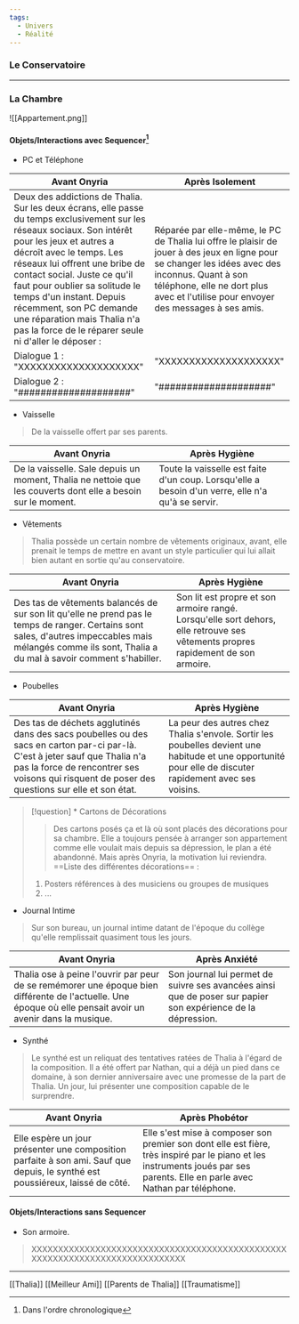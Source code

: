 ```yaml
---
tags:
  - Univers
  - Réalité
---
```

### Le Conservatoire

---
### La Chambre

![[Appartement.png]]
#### Objets/Interactions avec Sequencer[^2]

- PC et Téléphone

| Avant Onyria                                                                                                                                                                                                                                                                                                                                                                                                                  | Après Isolement                                                                                                                                                                                                                        |
| ----------------------------------------------------------------------------------------------------------------------------------------------------------------------------------------------------------------------------------------------------------------------------------------------------------------------------------------------------------------------------------------------------------------------------- | -------------------------------------------------------------------------------------------------------------------------------------------------------------------------------------------------------------------------------------- |
| Deux des addictions de Thalia. Sur les deux écrans, elle passe du temps exclusivement sur les réseaux sociaux. Son intérêt pour les jeux et autres a décroît avec le temps. Les réseaux lui offrent une bribe de contact social. Juste ce qu'il faut pour oublier sa solitude le temps d'un instant. Depuis récemment, son PC demande une réparation mais Thalia n'a pas la force de le réparer seule ni d'aller le déposer : | Réparée par elle-même, le PC de Thalia lui offre le plaisir de jouer à des jeux en ligne pour se changer les idées avec des inconnus. Quant à son téléphone, elle ne dort plus avec et l'utilise pour envoyer des messages à ses amis. |
| Dialogue 1 : "XXXXXXXXXXXXXXXXXXXX"                                                                                                                                                                                                                                                                                                                                                                                           | "XXXXXXXXXXXXXXXXXXXX"                                                                                                                                                                                                                 |
| Dialogue 2 : "####################"                                                                                                                                                                                                                                                                                                                                                                                           | "####################"                                                                                                                                                                                                                 |

- Vaisselle

> De la vaisselle offert par ses parents.

| Avant Onyria                                                                                                 | Après Hygiène                                                                                          |
| ------------------------------------------------------------------------------------------------------------ | ------------------------------------------------------------------------------------------------------ |
| De la vaisselle. Sale depuis un moment, Thalia ne nettoie que les couverts dont elle a besoin sur le moment. | Toute la vaisselle est faite d'un coup. Lorsqu'elle a besoin d'un verre, elle n'a qu'à se servir. <br> |

- Vêtements

> Thalia possède un certain nombre de vêtements originaux, avant, elle prenait le temps de mettre en avant un style particulier qui lui allait bien autant en sortie qu'au conservatoire. 

| Avant Onyria                                                                                                                                                                                               | Après Hygiène                                                                                                                        |
| ---------------------------------------------------------------------------------------------------------------------------------------------------------------------------------------------------------- | ------------------------------------------------------------------------------------------------------------------------------------ |
| Des tas de vêtements balancés de sur son lit qu'elle ne prend pas le temps de ranger. Certains sont sales, d'autres impeccables mais mélangés comme ils sont, Thalia a du mal à savoir comment s'habiller. | Son lit est propre et son armoire rangé. Lorsqu'elle sort dehors, elle retrouve ses vêtements propres rapidement de son armoire.<br> |

- Poubelles

| Avant Onyria                                                                                                                                                                                                                  | Après Hygiène                                                                                                                                                |
| ----------------------------------------------------------------------------------------------------------------------------------------------------------------------------------------------------------------------------- | ------------------------------------------------------------------------------------------------------------------------------------------------------------ |
| Des tas de déchets agglutinés dans des sacs poubelles ou des sacs en carton par-ci par-là. C'est à jeter sauf que Thalia n'a pas la force de rencontrer ses voisons qui risquent de poser des questions sur elle et son état. | La peur des autres chez Thalia s'envole. Sortir les poubelles devient une habitude et une opportunité pour elle de discuter rapidement avec ses voisins.<br> |

> [!question] * Cartons de Décorations
> > Des cartons posés ça et là où sont placés des décorations pour sa chambre. Elle a toujours pensée à arranger son appartement comme elle voulait mais depuis sa dépression, le plan a été abandonné. Mais après Onyria, la motivation lui reviendra. ==Liste des différentes décorations== :
> 	1. Posters références à des musiciens ou groupes de musiques
> 	2. ...

-  Journal Intime

> Sur son bureau, un journal intime datant de l'époque du collège qu'elle remplissait quasiment tous les jours. 

| Avant Onyria                                                                                                                                               | Après Anxiété                                                                                                    |
| ---------------------------------------------------------------------------------------------------------------------------------------------------------- | ---------------------------------------------------------------------------------------------------------------- |
| Thalia ose à peine l'ouvrir par peur de se remémorer une époque bien différente de l'actuelle. Une époque où elle pensait avoir un avenir dans la musique. | Son journal lui permet de suivre ses avancées ainsi que de poser sur papier son expérience de la dépression.<br> |
- Synthé

> Le synthé est un reliquat des tentatives ratées de Thalia à l'égard de la composition. Il a été offert par Nathan, qui a déjà un pied dans ce domaine, à son dernier anniversaire avec une promesse de la part de Thalia. Un jour, lui présenter une composition capable de le surprendre.

| Avant Onyria                                                                                                                  | Après Phobétor                                                                                                                                                               |
| ----------------------------------------------------------------------------------------------------------------------------- | ---------------------------------------------------------------------------------------------------------------------------------------------------------------------------- |
| Elle espère un jour présenter une composition parfaite à son ami. Sauf que depuis, le synthé est poussiéreux, laissé de côté. | Elle s'est mise à composer son premier son dont elle est fière, très inspiré par le piano et les instruments joués par ses parents. Elle en parle avec Nathan par téléphone. |
#### Objets/Interactions sans Sequencer

-  Son armoire.

> XXXXXXXXXXXXXXXXXXXXXXXXXXXXXXXXXXXXXXXXXXXXXXXXXXXXXXXXXXXXXXXXXXXXXXXXXXXXX

[^1]: À décider...

[^2]: Dans l'ordre chronologique

---

[[Thalia]] [[Meilleur Ami]] [[Parents de Thalia]] [[Traumatisme]]